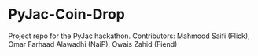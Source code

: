 # PyJac-Coin-Drop
Project repo for the PyJac hackathon.
Contributors: Mahmood Saifi (Flick), Omar Farhaad Alawadhi (NaiP), Owais Zahid (Fiend)
